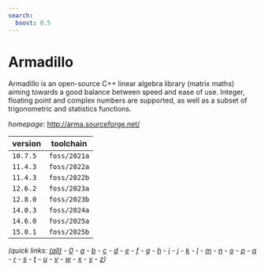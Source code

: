 ```yaml
---
search:
  boost: 0.5
---
```

# Armadillo

Armadillo is an open-source C++ linear algebra library (matrix maths) aiming towards  a good balance between speed and ease of use. Integer, floating point and complex numbers are supported,  as well as a subset of trigonometric and statistics functions.

*homepage*: <http://arma.sourceforge.net/>

version | toolchain
--------|----------
``10.7.5`` | ``foss/2021a``
``11.4.3`` | ``foss/2022a``
``11.4.3`` | ``foss/2022b``
``12.6.2`` | ``foss/2023a``
``12.8.0`` | ``foss/2023b``
``14.0.3`` | ``foss/2024a``
``14.6.0`` | ``foss/2025a``
``15.0.1`` | ``foss/2025b``


*(quick links: [(all)](../index.md) - [0](../0/index.md) - [a](../a/index.md) - [b](../b/index.md) - [c](../c/index.md) - [d](../d/index.md) - [e](../e/index.md) - [f](../f/index.md) - [g](../g/index.md) - [h](../h/index.md) - [i](../i/index.md) - [j](../j/index.md) - [k](../k/index.md) - [l](../l/index.md) - [m](../m/index.md) - [n](../n/index.md) - [o](../o/index.md) - [p](../p/index.md) - [q](../q/index.md) - [r](../r/index.md) - [s](../s/index.md) - [t](../t/index.md) - [u](../u/index.md) - [v](../v/index.md) - [w](../w/index.md) - [x](../x/index.md) - [y](../y/index.md) - [z](../z/index.md))*

